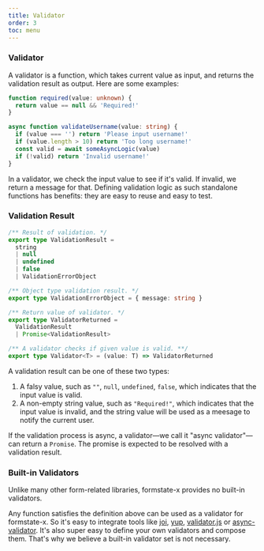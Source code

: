 ```yaml
---
title: Validator
order: 3
toc: menu
---
```


### Validator

A validator is a function, which takes current value as input, and returns the validation result as output. Here are some examples:

```ts
function required(value: unknown) {
  return value == null && 'Required!'
}

async function validateUsername(value: string) {
  if (value === '') return 'Please input username!'
  if (value.length > 10) return 'Too long username!'
  const valid = await someAsyncLogic(value)
  if (!valid) return 'Invalid username!'
}
```

In a validator, we check the input value to see if it's valid. If invalid, we return a message for that. Defining validation logic as such standalone functions has benefits: they are easy to reuse and easy to test.

### Validation Result

```ts
/** Result of validation. */
export type ValidationResult =
  string
  | null
  | undefined
  | false
  | ValidationErrorObject

/** Object type validation result. */
export type ValidationErrorObject = { message: string }

/** Return value of validator. */
export type ValidatorReturned = 
  ValidationResult
  | Promise<ValidationResult>

/** A validator checks if given value is valid. **/
export type Validator<T> = (value: T) => ValidatorReturned
```

A validation result can be one of these two types:

1. A falsy value, such as `""`, `null`, `undefined`, `false`, which indicates that the input value is valid.
2. A non-empty string value, such as `"Required!"`, which indicates that the input value is invalid, and the string value will be used as a meesage to notify the current user.

If the validation process is async, a validator—we call it "async validator"—can return a `Promise`. The promise is expected to be resolved with a validation result.

### Built-in Validators

Unlike many other form-related libraries, formstate-x provides no built-in validators.

Any function satisfies the definition above can be used as a validator for formstate-x. So it's easy to integrate tools like [joi](https://github.com/sideway/joi), [yup](https://github.com/jquense/yup), [validator.js](https://github.com/validatorjs/validator.js) or [async-validator](https://github.com/yiminghe/async-validator). It's also super easy to define your own validators and compose them. That's why we believe a built-in validator set is not necessary.
